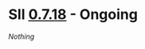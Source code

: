 # Sll [0.7.18] - Ongoing

*Nothing*

[0.7.18]: https://github.com/sl-lang/sll/compare/sll-v0.7.17...main

